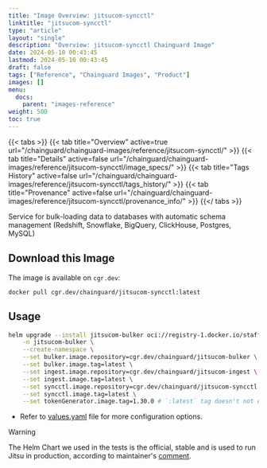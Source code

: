 ```yaml
---
title: "Image Overview: jitsucom-syncctl"
linktitle: "jitsucom-syncctl"
type: "article"
layout: "single"
description: "Overview: jitsucom-syncctl Chainguard Image"
date: 2024-05-10 00:43:45
lastmod: 2024-05-10 00:43:45
draft: false
tags: ["Reference", "Chainguard Images", "Product"]
images: []
menu: 
  docs: 
    parent: "images-reference"
weight: 500
toc: true
---
```


{{< tabs >}}
{{< tab title="Overview" active=true url="/chainguard/chainguard-images/reference/jitsucom-syncctl/" >}}
{{< tab title="Details" active=false url="/chainguard/chainguard-images/reference/jitsucom-syncctl/image_specs/" >}}
{{< tab title="Tags History" active=false url="/chainguard/chainguard-images/reference/jitsucom-syncctl/tags_history/" >}}
{{< tab title="Provenance" active=false url="/chainguard/chainguard-images/reference/jitsucom-syncctl/provenance_info/" >}}
{{</ tabs >}}



<!--overview:start-->
Service for bulk-loading data to databases with automatic schema management (Redshift, Snowflake, BigQuery, ClickHouse, Postgres, MySQL)
<!--overview:end-->

## Download this Image

The image is available on `cgr.dev`:

```
docker pull cgr.dev/chainguard/jitsucom-syncctl:latest
```


<!--body:start-->
## Usage

```sh
helm upgrade --install jitsucom-bulker oci://registry-1.docker.io/stafftasticcharts/jitsu \
    -n jitsucom-bulker \
    --create-namespace \
    --set bulker.image.repository=cgr.dev/chainguard/jitsucom-bulker \
    --set bulker.image.tag=latest \
    --set ingest.image.repository=cgr.dev/chainguard/jitsucom-ingest \
    --set ingest.image.tag=latest \
    --set syncctl.image.repository=cgr.dev/chainguard/jitsucom-syncctl \
    --set syncctl.image.tag=latest \
    --set tokenGenerator.image.tag=1.30.0 # `:latest` tag doesn't not exist, so set to _latest_ version
```

* Refer to [values.yaml](https://github.com/stafftastic/jitsu-chart/blob/main/values.yaml) file for more configuration options.

> [!WARNING]
> The Helm Chart we used in the tests is the official, stable and is used to run Jitsu in production, according to maintainer's [comment](https://github.com/jitsucom/jitsu/issues/880#issuecomment-1987928495).
<!--body:end-->

